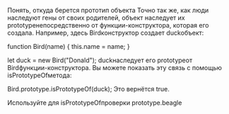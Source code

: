 Понять, откуда берется прототип объекта
Точно так же, как люди наследуют гены от своих родителей, объект наследует их prototypeнепосредственно от функции-конструктора, которая его создала. Например, здесь Birdконструктор создает duckобъект:

function Bird(name) {
  this.name = name;
}

let duck = new Bird("Donald");
duckнаследует его prototypeот Birdфункции-конструктора. Вы можете показать эту связь с помощью isPrototypeOfметода:

Bird.prototype.isPrototypeOf(duck);
Это вернётся true.

Используйте для isPrototypeOfпроверки prototype.beagle
